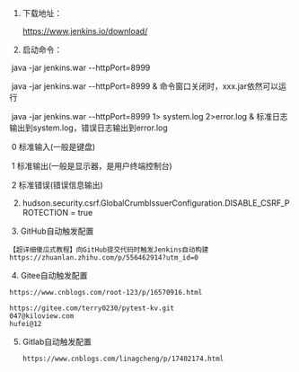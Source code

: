 1. 下载地址：

   https://www.jenkins.io/download/





1. 启动命令：   

  ​	java -jar jenkins.war --httpPort=8999 

  ​	java -jar jenkins.war --httpPort=8999 &    命令窗口关闭时，xxx.jar依然可以运行

  ​	java -jar jenkins.war --httpPort=8999  1> system.log 2>error.log &	标准日志输出到system.log，错误日志输出到error.log 

  ​    0 标准输入(一般是键盘)

  ​	1 标准输出(一般是显示器，是用户终端控制台)

  ​	2 标准错误(错误信息输出)





2. hudson.security.csrf.GlobalCrumbIssuerConfiguration.DISABLE_CSRF_PROTECTION = true





​	3. GitHub自动触发配置

```
【超详细傻瓜式教程】向GitHub提交代码时触发Jenkins自动构建
https://zhuanlan.zhihu.com/p/556462914?utm_id=0
```



​	4. Gitee自动触发配置

```
https://www.cnblogs.com/root-123/p/16570916.html
```

```
https://gitee.com/terry0230/pytest-kv.git
047@kiloview.com
hufei@12
```



5. Gitlab自动触发配置

   ```
   https://www.cnblogs.com/linagcheng/p/17402174.html
   ```

   